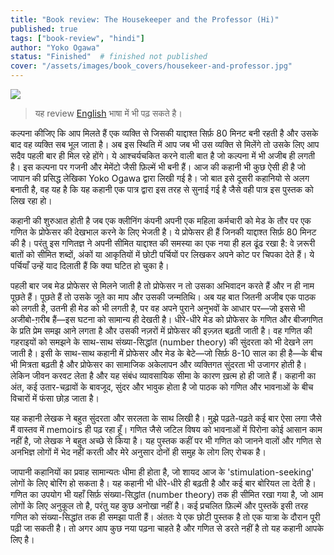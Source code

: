 ```yaml
---
title: "Book review: The Housekeeper and the Professor (Hi)"
published: true
tags: ["book-review", "hindi"]
author: "Yoko Ogawa"
status: "Finished"  # finished not published
cover: "/assets/images/book_covers/housekeer-and-professor.jpg"
---
```

<div class="blog-posts-book" >
    <img src="{{ cover }}" >
</div>

> यह review [English](/books/2025-05-01-housekeeper-and-professor/) भाषा में भी पढ़ सकते है।

कल्पना कीजिए कि आप मिलते हैं एक व्यक्ति से जिसकी याद्दाश्त सिर्फ़ 80 मिनट बनी रहती है और उसके बाद वह व्यक्ति सब भूल जाता है। अब इस स्थिति में आप जब भी उस व्यक्ति से मिलेंगे तो उसके लिए आप सदैव पहली बार ही मिल रहे होंगे। ये आश्चर्यचकित करने वाली बात है जो कल्पना में भी अजीब ही लगती है। इस कल्पना पर गजनी और मेमेंटो जैसी फ़िल्में भी बनी हैं। आज की कहानी भी कुछ ऐसी ही है जो जापान की प्रसिद्ध लेखिका Yoko Ogawa द्वारा लिखी गई है। जो बात इसे दूसरी कहानियो से अलग बनाती है, वह यह है कि यह कहानी एक पात्र द्वारा इस तरह से सुनाई गई है जैसे वही पात्र इस पुस्तक को लिख रहा हो।

कहानी की शुरुआत होती है जब एक क्लीनिंग कंपनी अपनी एक महिला कर्मचारी को मेड के तौर पर एक गणित के प्रोफेसर की देखभाल करने के लिए भेजती है। ये प्रोफेसर ही हैं जिनकी याद्दाश्त सिर्फ़ 80 मिनट की है। परंतु इस गणितज्ञ ने अपनी सीमित याद्दाश्त की समस्या का एक नया ही हल ढूंढ रखा है: वे ज़रूरी बातों को सीमित शब्दों, अंकों या आकृतियों में छोटी पर्चियों पर लिखकर अपने कोट पर चिपका देते हैं। ये पर्चियाँ उन्हें याद दिलाती हैं कि क्या घटित हो चुका है।

पहली बार जब मेड प्रोफेसर से मिलने जाती है तो प्रोफेसर न तो उसका अभिवादन करते हैं और न ही नाम पूछते हैं। पूछते हैं तो उसके जूते का माप और उसकी जन्मतिथि। अब यह बात जितनी अजीब एक पाठक को लगती है, उतनी ही मेड को भी लगती है, पर वह अपने पुराने अनुभवों के आधार पर—जो इससे भी अजीबो-ग़रीब हैं—इस घटना को सामान्य ही देखती है। धीरे-धीरे मेड को प्रोफेसर के गणित और बीजगणित के प्रति प्रेम समझ आने लगता है और उसकी नज़रों में प्रोफेसर की इज़्ज़त बढ़ती जाती है। वह गणित की गहराइयों को समझने के साथ-साथ संख्या-सिद्धांत (number theory) की सुंदरता को भी देखने लग जाती है। इसी के साथ-साथ कहानी में प्रोफेसर और मेड के बेटे—जो सिर्फ़ 8-10 साल का ही है—के बीच भी मित्रता बढ़ती है और प्रोफेसर का सामाजिक अकेलापन और व्यक्तिगत सुंदरता भी उजागर होती है। लेकिन जीवन करवट लेता है और यह संबंध व्यावसायिक सीमा के कारण ख़त्म हो ही जाते हैं। कहानी का अंत, कई उतार-चढ़ावों के बावजूद, सुंदर और भावुक होता है जो पाठक को गणित और भावनाओं के बीच विचारों में फंसा छोड़ जाता है।

यह कहानी लेखक ने बहुत सुंदरता और सरलता के साथ लिखी है। मुझे पढ़ते-पढ़ते कई बार ऐसा लगा जैसे मैं वास्तव में memoirs ही पढ़ रहा हूँ। गणित जैसे जटिल विषय को भावनाओं में पिरोना कोई आसान काम नहीं है, जो लेखक ने बहुत अच्छे से किया है। यह पुस्तक कहीं पर भी गणित को जानने वालों और गणित से अनभिज्ञ लोगों में भेद नहीं करती और मेरे अनुसार दोनों ही समुह के लोग लिए रोचक है।

जापानी कहानियों का प्रवाह सामान्यतः धीमा ही होता है, जो शायद आज के 'stimulation-seeking' लोगों के लिए बोरिंग हो सकता है। यह कहानी भी धीरे-धीरे ही बढ़ती है और कई बार बोरियत ला देती है। गणित का उपयोग भी यहाँ सिर्फ़ संख्या-सिद्धांत (number theory) तक ही सीमित रखा गया है, जो आम लोगों के लिए अनुकूल तो है, परंतु यह कुछ अनोखा नहीं है। कई प्रचलित फ़िल्में और पुस्तकें इसी तरह गणित को संख्या-सिद्धांत तक ही समझा पाती हैं। अंततः ये एक छोटी पुस्तक है तो एक यात्रा के दौरान पूरी पढ़ी जा सकती है। तो अगर आप कुछ नया पढ़ना चाहते है और गणित से डरते नहीं है तो यह कहानी आपके लिए है।

